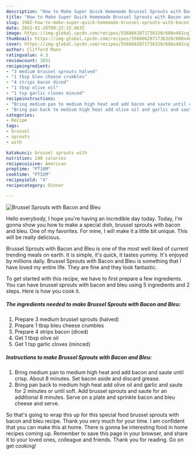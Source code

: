 ```yaml
---
description: "How to Make Super Quick Homemade Brussel Sprouts with Bacon and Bleu"
title: "How to Make Super Quick Homemade Brussel Sprouts with Bacon and Bleu"
slug: 1982-how-to-make-super-quick-homemade-brussel-sprouts-with-bacon-and-bleu
date: 2022-01-26T09:22:15.863Z
image: https://img-global.cpcdn.com/recipes/5568662871736320/680x482cq70/brussel-sprouts-with-bacon-and-bleu-recipe-main-photo.jpg
thumbnail: https://img-global.cpcdn.com/recipes/5568662871736320/680x482cq70/brussel-sprouts-with-bacon-and-bleu-recipe-main-photo.jpg
cover: https://img-global.cpcdn.com/recipes/5568662871736320/680x482cq70/brussel-sprouts-with-bacon-and-bleu-recipe-main-photo.jpg
author: Clifford Mann
ratingvalue: 4.3
reviewcount: 3031
recipeingredient:
- "3 medium brussel sprouts halved"
- "1 tbsp bleu cheese crumbles"
- "4 strips bacon diced"
- "1 tbsp olive oil"
- "1 tsp garlic cloves minced"
recipeinstructions:
- "Bring medium pan to medium high heat and add bacon and saute until crisp. About 8 minutes. Set bacon aside and discard grease."
- "Bring pan back to medium high heat add olive oil and garlic and saute for 2 minutes or until soft. Add brussel sprouts and saute for an additional 8 minutes. Serve on a plate and sprinkle bacon and bleu cheese and serve."
categories:
- Recipe
tags:
- brussel
- sprouts
- with

katakunci: brussel sprouts with 
nutrition: 240 calories
recipecuisine: American
preptime: "PT18M"
cooktime: "PT32M"
recipeyield: "4"
recipecategory: Dinner

---
```



![Brussel Sprouts with Bacon and Bleu](https://img-global.cpcdn.com/recipes/5568662871736320/680x482cq70/brussel-sprouts-with-bacon-and-bleu-recipe-main-photo.jpg)

Hello everybody, I hope you're having an incredible day today. Today, I'm gonna show you how to make a special dish, brussel sprouts with bacon and bleu. One of my favorites. For mine, I will make it a little bit unique. This will be really delicious.

Brussel Sprouts with Bacon and Bleu is one of the most well liked of current trending meals on earth. It is simple, it's quick, it tastes yummy. It's enjoyed by millions daily. Brussel Sprouts with Bacon and Bleu is something that I have loved my entire life. They are fine and they look fantastic.




To get started with this recipe, we have to first prepare a few ingredients. You can have brussel sprouts with bacon and bleu using 5 ingredients and 2 steps. Here is how you cook it.

<!--inarticleads1-->

##### The ingredients needed to make Brussel Sprouts with Bacon and Bleu:

1. Prepare 3 medium brussel sprouts (halved)
1. Prepare 1 tbsp bleu cheese crumbles
1. Prepare 4 strips bacon (diced)
1. Get 1 tbsp olive oil
1. Get 1 tsp garlic cloves (minced)




<!--inarticleads2-->

##### Instructions to make Brussel Sprouts with Bacon and Bleu:

1. Bring medium pan to medium high heat and add bacon and saute until crisp. About 8 minutes. Set bacon aside and discard grease.
1. Bring pan back to medium high heat add olive oil and garlic and saute for 2 minutes or until soft. Add brussel sprouts and saute for an additional 8 minutes. Serve on a plate and sprinkle bacon and bleu cheese and serve.




So that's going to wrap this up for this special food brussel sprouts with bacon and bleu recipe. Thank you very much for your time. I am confident that you can make this at home. There is gonna be interesting food in home recipes coming up. Remember to save this page in your browser, and share it to your loved ones, colleague and friends. Thank you for reading. Go on get cooking!
